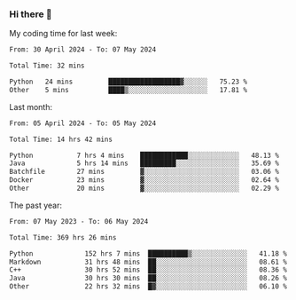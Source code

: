 ### Hi there 👋

My coding time for last week:

<!--START_SECTION:week-->

```txt
From: 30 April 2024 - To: 07 May 2024

Total Time: 32 mins

Python   24 mins         ██████████████████▓░░░░░░   75.23 %
Other    5 mins          ████▒░░░░░░░░░░░░░░░░░░░░   17.81 %
```

<!--END_SECTION:week-->

Last month:

<!--START_SECTION:month-->

```txt
From: 05 April 2024 - To: 05 May 2024

Total Time: 14 hrs 42 mins

Python           7 hrs 4 mins    ████████████░░░░░░░░░░░░░   48.13 %
Java             5 hrs 14 mins   █████████░░░░░░░░░░░░░░░░   35.69 %
Batchfile        27 mins         ▓░░░░░░░░░░░░░░░░░░░░░░░░   03.06 %
Docker           23 mins         ▓░░░░░░░░░░░░░░░░░░░░░░░░   02.64 %
Other            20 mins         ▓░░░░░░░░░░░░░░░░░░░░░░░░   02.29 %
```

<!--END_SECTION:month-->

The past year:

<!--START_SECTION:year-->

```txt
From: 07 May 2023 - To: 06 May 2024

Total Time: 369 hrs 26 mins

Python             152 hrs 7 mins  ██████████▒░░░░░░░░░░░░░░   41.18 %
Markdown           31 hrs 48 mins  ██░░░░░░░░░░░░░░░░░░░░░░░   08.61 %
C++                30 hrs 52 mins  ██░░░░░░░░░░░░░░░░░░░░░░░   08.36 %
Java               30 hrs 30 mins  ██░░░░░░░░░░░░░░░░░░░░░░░   08.26 %
Other              22 hrs 32 mins  █▓░░░░░░░░░░░░░░░░░░░░░░░   06.10 %
```

<!--END_SECTION:year-->
